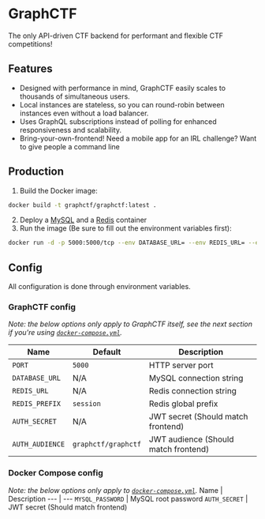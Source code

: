 # GraphCTF

The only API-driven CTF backend for performant and flexible CTF competitions!

## Features

- Designed with performance in mind, GraphCTF easily scales to thousands of simultaneous users.
- Local instances are stateless, so you can round-robin between instances even without a load balancer.
- Uses GraphQL subscriptions instead of polling for enhanced responsiveness and scalability.
- Bring-your-own-frontend! Need a mobile app for an IRL challenge? Want to give people a command line

## Production
1. Build the Docker image:
```bash
docker build -t graphctf/graphctf:latest .
```
2. Deploy a [MySQL](https://hub.docker.com/_/mysql) and a [Redis](https://hub.docker.com/_/redis) container
3. Run the image (Be sure to fill out the environment variables first):
```bash
docker run -d -p 5000:5000/tcp --env DATABASE_URL= --env REDIS_URL= --env REDIS_PREFIX=session --env AUTH_SECRET= --env AUTH_AUDIENCE=graphctf/graphctf --name graphctf graphctf/graphctf:latest
```

## Config
All configuration is done through environment variables.

### GraphCTF config
*Note: the below options only apply to GraphCTF itself, see the next section if you're using [`docker-compose.yml`](./docker-compose.yml).*

Name | Default | Description
--- | --- | ---
`PORT` | `5000` | HTTP server port
`DATABASE_URL` | N/A | MySQL connection string
`REDIS_URL` | N/A | Redis connection string
`REDIS_PREFIX` | `session` | Redis global prefix
`AUTH_SECRET` | N/A | JWT secret (Should match frontend)
`AUTH_AUDIENCE` | `graphctf/graphctf` | JWT audience (Should match frontend)

### Docker Compose config
*Note: the below options only apply to [`docker-compose.yml`](./docker-compose.yml).*
Name | Description
--- | ---
`MYSQL_PASSWORD` | MySQL root password
`AUTH_SECRET` | JWT secret (Should match frontend)